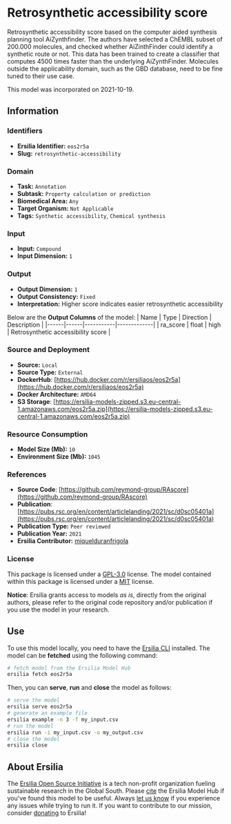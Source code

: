 # Retrosynthetic accessibility score

Retrosynthetic accessibility score based on the computer aided synthesis planning tool AiZynthfinder. The authors have selected a ChEMBL subset of 200.000 molecules, and checked whether AiZinthFinder could identify a synthetic route or not. This data has been trained to create a classifier that computes 4500 times faster than the underlying AiZynthFinder. Molecules outside the applicability domain, such as the GBD database, need to be fine tuned to their use case.

This model was incorporated on 2021-10-19.

## Information
### Identifiers
- **Ersilia Identifier:** `eos2r5a`
- **Slug:** `retrosynthetic-accessibility`

### Domain
- **Task:** `Annotation`
- **Subtask:** `Property calculation or prediction`
- **Biomedical Area:** `Any`
- **Target Organism:** `Not Applicable`
- **Tags:** `Synthetic accessibility`, `Chemical synthesis`

### Input
- **Input:** `Compound`
- **Input Dimension:** `1`

### Output
- **Output Dimension:** `1`
- **Output Consistency:** `Fixed`
- **Interpretation:** Higher score indicates easier retrosynthetic accessibility

Below are the **Output Columns** of the model:
| Name | Type | Direction | Description |
|------|------|-----------|-------------|
| ra_score | float | high | Retrosynthetic accessibility score |


### Source and Deployment
- **Source:** `Local`
- **Source Type:** `External`
- **DockerHub**: [https://hub.docker.com/r/ersiliaos/eos2r5a](https://hub.docker.com/r/ersiliaos/eos2r5a)
- **Docker Architecture:** `AMD64`
- **S3 Storage**: [https://ersilia-models-zipped.s3.eu-central-1.amazonaws.com/eos2r5a.zip](https://ersilia-models-zipped.s3.eu-central-1.amazonaws.com/eos2r5a.zip)

### Resource Consumption
- **Model Size (Mb):** `10`
- **Environment Size (Mb):** `1045`


### References
- **Source Code**: [https://github.com/reymond-group/RAscore](https://github.com/reymond-group/RAscore)
- **Publication**: [https://pubs.rsc.org/en/content/articlelanding/2021/sc/d0sc05401a](https://pubs.rsc.org/en/content/articlelanding/2021/sc/d0sc05401a)
- **Publication Type:** `Peer reviewed`
- **Publication Year:** `2021`
- **Ersilia Contributor:** [miquelduranfrigola](https://github.com/miquelduranfrigola)

### License
This package is licensed under a [GPL-3.0](https://github.com/ersilia-os/ersilia/blob/master/LICENSE) license. The model contained within this package is licensed under a [MIT](LICENSE) license.

**Notice**: Ersilia grants access to models _as is_, directly from the original authors, please refer to the original code repository and/or publication if you use the model in your research.


## Use
To use this model locally, you need to have the [Ersilia CLI](https://github.com/ersilia-os/ersilia) installed.
The model can be **fetched** using the following command:
```bash
# fetch model from the Ersilia Model Hub
ersilia fetch eos2r5a
```
Then, you can **serve**, **run** and **close** the model as follows:
```bash
# serve the model
ersilia serve eos2r5a
# generate an example file
ersilia example -n 3 -f my_input.csv
# run the model
ersilia run -i my_input.csv -o my_output.csv
# close the model
ersilia close
```

## About Ersilia
The [Ersilia Open Source Initiative](https://ersilia.io) is a tech non-profit organization fueling sustainable research in the Global South.
Please [cite](https://github.com/ersilia-os/ersilia/blob/master/CITATION.cff) the Ersilia Model Hub if you've found this model to be useful. Always [let us know](https://github.com/ersilia-os/ersilia/issues) if you experience any issues while trying to run it.
If you want to contribute to our mission, consider [donating](https://www.ersilia.io/donate) to Ersilia!
